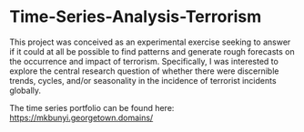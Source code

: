 # Time-Series-Analysis-Terrorism

This project was conceived as an experimental exercise seeking to answer if it could at all be possible to find patterns and generate rough forecasts on the occurrence and impact of terrorism. Specifically, I was interested to explore the central research question of whether there were discernible trends, cycles, and/or seasonality in the incidence of terrorist incidents globally.

The time series portfolio can be found here: https://mkbunyi.georgetown.domains/
